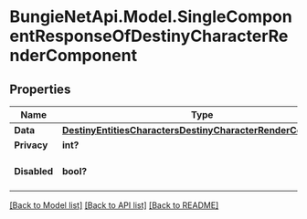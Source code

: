 # BungieNetApi.Model.SingleComponentResponseOfDestinyCharacterRenderComponent
## Properties

Name | Type | Description | Notes
------------ | ------------- | ------------- | -------------
**Data** | [**DestinyEntitiesCharactersDestinyCharacterRenderComponent**](DestinyEntitiesCharactersDestinyCharacterRenderComponent.md) |  | [optional] 
**Privacy** | **int?** |  | [optional] 
**Disabled** | **bool?** | If true, this component is disabled. | [optional] 

[[Back to Model list]](../README.md#documentation-for-models) [[Back to API list]](../README.md#documentation-for-api-endpoints) [[Back to README]](../README.md)


